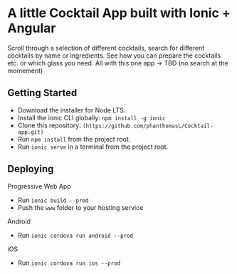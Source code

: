 # A little Cocktail App built with Ionic + Angular
Scroll through a selection of different cocktails, search for different cocktails by name or ingredients. See how you can prepare the cocktails etc. or which glass you need. All with this one app
-> TBD (no search at the momement)


## Getting Started
- Download the installer for Node LTS.
- Install the ionic CLI globally: `npm install -g ionic`
- Clone this repository: `(https://github.com/phanthomasL/Cocktail-app.git)`
- Run `npm install` from the project root.
- Run `ionic serve` in a terminal from the project root.

## Deploying
 Progressive Web App
- Run  `ionic build --prod`
- Push the `www` folder to your hosting service

Android
- Run `ionic cordova run android --prod`

iOS
- Run `ionic cordova run ios --prod`
